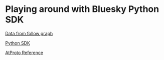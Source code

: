 # Playing around with Bluesky Python SDK

[Data from follow graph](https://atproto-browser.vercel.app/at/did:plc:b65l7jiwk75kx3woz5ewhyib/app.bsky.graph.follow)

[Python SDK](https://atproto.blue/en/latest/index.html)

[AtProto Reference](https://atproto.com/guides/overview)